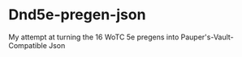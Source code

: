 # Dnd5e-pregen-json
My attempt at turning the 16 WoTC 5e pregens into Pauper's-Vault-Compatible Json
